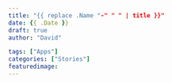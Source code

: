 ```yaml
---
title: "{{ replace .Name "-" " " | title }}"
date: {{ .Date }}
draft: true
author: "David"

tags: ["Apps"]
categories: ["Stories"]
featuredimage:
---
```


